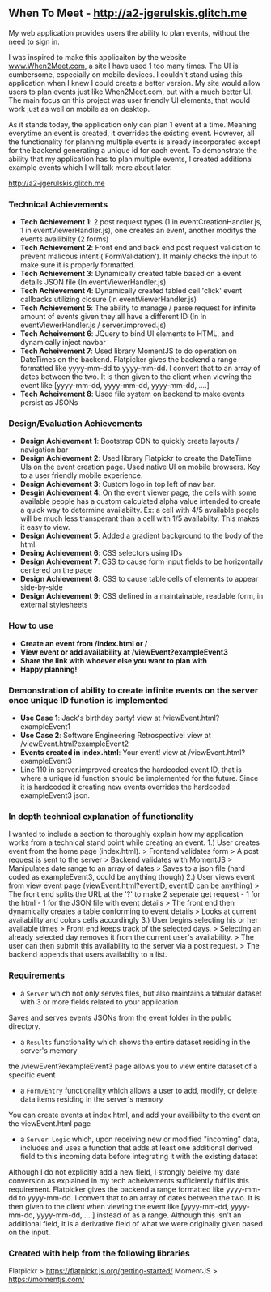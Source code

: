 ## When To Meet - http://a2-jgerulskis.glitch.me
My web application provides users the ability to plan events, without the need to sign in.

I was inspired to make this applicaiton by the website www.When2Meet.com, a site I have used 1 too many times. The UI is cumbersome, especially on mobile devices. I couldn't stand using this application when I knew I could create a better version. My site would allow users to plan events just like When2Meet.com, but with a much better UI. The main focus on this project was user friendly UI elements, that would work just as well on mobile as on desktop.

As it stands today, the application only can plan 1 event at a time. Meaning everytime an event is created, it overrides the existing event. However, all the functionality for planning multiple events is already incorporated except for the backend generating a unique id for each event. To demonstrate the ability that my application has to plan multiple events, I created additional example events which I will talk more about later.

http://a2-jgerulskis.glitch.me

### Technical Achievements
- **Tech Achievement 1**: 2 post request types (1 in eventCreationHandler.js, 1 in eventViewerHandler.js), one creates an event, another modifys the events availibilty (2 forms)
- **Tech Achievement 2**: Front end and back end post request validation to prevent malicous intent ('FormValidation'). It mainly checks the input to make sure it is properly formatted.
- **Tech Achievement 3**: Dynamically created table based on a event details JSON file (In eventViewerHandler.js)
- **Tech Achievement 4**: Dynamically created tabled cell 'click' event callbacks utilizing closure (In eventViewerHandler.js)
- **Tech Achievement 5**: The ability to manage / parse request for infinite amount of events given they all have a different ID (In In eventViewerHandler.js / server.improved.js)
- **Tech Acheivement 6**: JQuery to bind UI elements to HTML, and dynamically inject navbar
- **Tech Acheivement 7**: Used library MomentJS to do operation on DateTimes on the backend. Flatpicker gives the backend a range formatted like yyyy-mm-dd to yyyy-mm-dd. I convert that to an array of dates between the two. It is then given to the client when viewing the event like [yyyy-mm-dd, yyyy-mm-dd, yyyy-mm-dd, ....]
- **Tech Acheivement 8**: Used file system on backend to make events persist as JSONs

### Design/Evaluation Achievements
- **Design Achievement 1**: Bootstrap CDN to quickly create layouts / navigation bar
- **Design Achievement 2**: Used library Flatpickr to create the DateTime UIs on the event creation page. Used native UI on mobile browsers. Key to a user friendly mobile experience.
- **Design Achievement 3**: Custom logo in top left of nav bar.
- **Desgin Achievement 4**: On the event viewer page, the cells with some available people has a custom calculated alpha value intended to create a quick way to determine availabilty. Ex: a cell with 4/5 available people will be much less transperant than a cell with 1/5 availabilty. This makes it easy to view.
- **Design Achievement 5**: Added a gradient background to the body of the html.
- **Desing Achievement 6**: CSS selectors using IDs
- **Design Achievement 7**: CSS to cause form input fields to be horizontally centered on the page
- **Design Achievement 8**: CSS to cause table cells of elements to appear side-by-side
- **Design Achievement 9**: CSS defined in a maintainable, readable form, in external stylesheets 

### How to use
- **Create an event from /index.html or /**
- **View event or add availability at /viewEvent?exampleEvent3**
- **Share the link with whoever else you want to plan with**
- **Happy planning!**

### Demonstration of ability to create infinite events on the server once unique ID function is implemented
- **Use Case 1**: Jack's birthday party! view at /viewEvent.html?exampleEvent1
- **Use Case 2**: Software Engineering Retrospective! view at /viewEvent.html?exampleEvent2
- **Events created in index.html**: Your event! view at /viewEvent.html?exampleEvent3
- Line 110 in server.improved creates the hardcoded event ID, that is where a unique id function should be implemented for the future. Since it is hardcoded it creating new events overrides the hardcoded exampleEvent3 json.

### In depth technical explanation of functionality
I wanted to include a section to thoroughly explain how my application works from a technical stand point while creating an event.
1.) User creates event from the home page (index.html).
    > Frontend validates form
    > A post request is sent to the server
    > Backend validates with MomentJS
    > Manipulates date range to an array of dates
    > Saves to a json file (hard coded as exampleEvent3, could be anything though)
2.) User views event from view event page (viewEvent.html?eventID, eventID can be anything)
    > The front end splits the URL at the '?' to make 2 seperate get request
        - 1 for the html
        - 1 for the JSON file with event details
    > The front end then dynamically creates a table conforming to event details
    > Looks at current availability and colors cells accordingly
3.) User begins selecting his or her available times
    > Front end keeps track of the selected days.
    > Selecting an already selected day removes it from the current user's availability.
    > The user can then submit this availability to the server via a post request.
    > The backend appends that users availabilty to a list.

### Requirements
- a `Server` which not only serves files, but also maintains a tabular dataset with 3 or more fields related to your application

Saves and serves events JSONs from the event folder in the public directory.

- a `Results` functionality which shows the entire dataset residing in the server's memory

the /viewEvent?exampleEvent3 page allows you to view entire dataset of a specific event

- a `Form/Entry` functionality which allows a user to add, modify, or delete data items residing in the server's memory

You can create events at index.html, and add your availibilty to the event on the viewEvent.html page

- a `Server Logic` which, upon receiving new or modified "incoming" data, includes and uses a function that adds at least one additional derived field to this incoming data before integrating it with the existing dataset

Although I do not explicitly add a new field, I strongly beleive my date conversion as explained in my tech acheivements sufficiently fulfills this requirement. Flatpicker gives the backend a range formatted like yyyy-mm-dd to yyyy-mm-dd. I convert that to an array of dates between the two. It is then given to the client when viewing the event like [yyyy-mm-dd, yyyy-mm-dd, yyyy-mm-dd, ....] instead of as a range. Although this isn't an additional field, it is a derivative field of what we were originally given based on the input. 

### Created with help from the following libraries

Flatpickr > https://flatpickr.js.org/getting-started/
MomentJS  > https://momentjs.com/